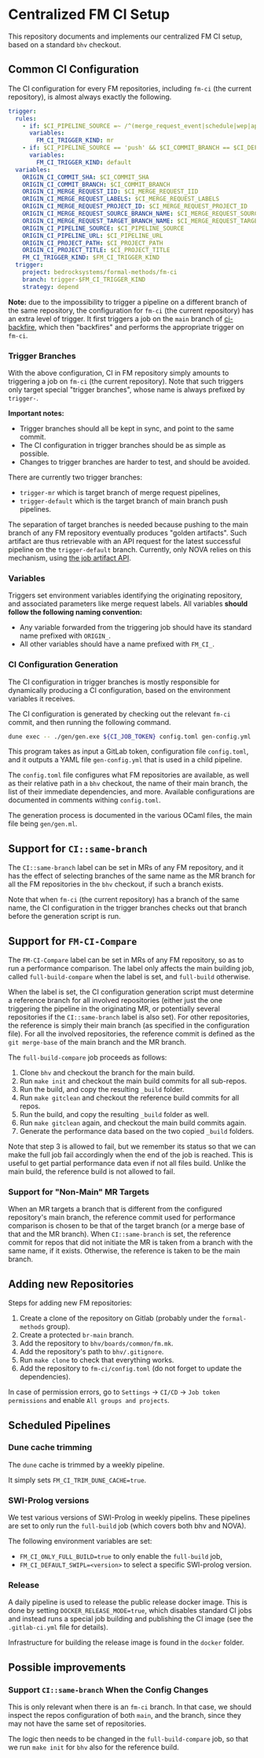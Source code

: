 Centralized FM CI Setup
=======================

This repository documents and implements our centralized FM CI setup, based on
a standard `bhv` checkout.

## Common CI Configuration

The CI configuration for every FM repositories, including `fm-ci` (the current
repository), is almost always exactly the following.
```yaml
trigger:
  rules:
    - if: $CI_PIPELINE_SOURCE =~ /^(merge_request_event|schedule|wep|api)$/
      variables:
        FM_CI_TRIGGER_KIND: mr
    - if: $CI_PIPELINE_SOURCE == 'push' && $CI_COMMIT_BRANCH == $CI_DEFAULT_BRANCH
      variables:
        FM_CI_TRIGGER_KIND: default
  variables:
    ORIGIN_CI_COMMIT_SHA: $CI_COMMIT_SHA
    ORIGIN_CI_COMMIT_BRANCH: $CI_COMMIT_BRANCH
    ORIGIN_CI_MERGE_REQUEST_IID: $CI_MERGE_REQUEST_IID
    ORIGIN_CI_MERGE_REQUEST_LABELS: $CI_MERGE_REQUEST_LABELS
    ORIGIN_CI_MERGE_REQUEST_PROJECT_ID: $CI_MERGE_REQUEST_PROJECT_ID
    ORIGIN_CI_MERGE_REQUEST_SOURCE_BRANCH_NAME: $CI_MERGE_REQUEST_SOURCE_BRANCH_NAME
    ORIGIN_CI_MERGE_REQUEST_TARGET_BRANCH_NAME: $CI_MERGE_REQUEST_TARGET_BRANCH_NAME
    ORIGIN_CI_PIPELINE_SOURCE: $CI_PIPELINE_SOURCE
    ORIGIN_CI_PIPELINE_URL: $CI_PIPELINE_URL
    ORIGIN_CI_PROJECT_PATH: $CI_PROJECT_PATH
    ORIGIN_CI_PROJECT_TITLE: $CI_PROJECT_TITLE
    FM_CI_TRIGGER_KIND: $FM_CI_TRIGGER_KIND
  trigger:
    project: bedrocksystems/formal-methods/fm-ci
    branch: trigger-$FM_CI_TRIGGER_KIND
    strategy: depend
```

**Note:** due to the impossibility to trigger a pipeline on a different branch
of the same repository, the configuration for `fm-ci` (the current repository)
has an extra level of trigger. It first triggers a job on the `main` branch of
[ci-backfire](https://gitlab.com/bedrocksystems/formal-methods/ci-backfire),
which then "backfires" and performs the appropriate trigger on `fm-ci`.

### Trigger Branches

With the above configuration, CI in FM repository simply amounts to triggering
a job on `fm-ci` (the current repository). Note that such triggers only target
special "trigger branches", whose name is always prefixed by `trigger-`.

**Important notes:**
- Trigger branches should all be kept in sync, and point to the same commit.
- The CI configuration in trigger branches should be as simple as possible.
- Changes to trigger branches are harder to test, and should be avoided.

There are currently two trigger branches:
- `trigger-mr` which is target branch of merge request pipelines,
- `trigger-default` which is the target branch of main branch push pipelines.

The separation of target branches is needed because pushing to the main branch
of any FM repository eventually produces "golden artifacts". Such artifact are
thus retrievable with an API request for the latest successful pipeline on the
`trigger-default` branch. Currently, only NOVA relies on this mechanism, using
[the job artifact API](https://docs.gitlab.com/ee/api/job_artifacts.html).

### Variables

Triggers set environment variables identifying the originating repository, and
associated parameters like merge request labels. All variables **should follow
the following naming convention:**
- Any variable forwarded from the triggering job should have its standard name
  prefixed with `ORIGIN_`.
- All other variables should have a name prefixed with `FM_CI_`.

### CI Configuration Generation

The CI configuration in trigger branches is mostly responsible for dynamically
producing a CI configuration, based on the environment variables it receives.

The CI configuration is generated by checking out the relevant `fm-ci` commit,
and then running the following command.
```sh
dune exec -- ./gen/gen.exe ${CI_JOB_TOKEN} config.toml gen-config.yml
```
This program takes as input a GitLab token, configuration file `config.toml`,
and it outputs a YAML file `gen-config.yml` that is used in a child pipeline.

The `config.toml` file configures what FM repositories are available, as well
as their relative path in a `bhv` checkout, the name of their main branch, the
list of their immediate dependencies, and more. Available configurations are
documented in comments withing `config.toml`.

The generation process is documented in the various OCaml files, the main file
being `gen/gen.ml`.

## Support for `CI::same-branch`

The `CI::same-branch` label can be set in MRs of any FM repository, and it has
the effect of selecting branches of the same name as the MR branch for all the
FM repositories in the `bhv` checkout, if such a branch exists.

Note that when `fm-ci` (the current repository) has a branch of the same name,
the CI configuration in the trigger branches checks out that branch before the
generation script is run.

## Support for `FM-CI-Compare`

The `FM-CI-Compare` label can be set in MRs of any FM repository, so as to run
a performance comparison. The label only affects the main building job, called
`full-build-compare` when the label is set, and `full-build` otherwise.

When the label is set, the CI configuration generation script must determine a
reference branch for all involved repositories (either just the one triggering
the pipeline in the originating MR, or potentially several repositories if the
`CI::same-branch` label is also set). For other repositories, the reference is
simply their main branch (as specified in the configuration file). For all the
involved repositories, the reference commit is defined as the `git merge-base`
of the main branch and the MR branch.

The `full-build-compare` job proceeds as follows:
1. Clone `bhv` and checkout the branch for the main build.
2. Run `make init` and checkout the main build commits for all sub-repos.
3. Run the build, and copy the resulting `_build` folder.
4. Run `make gitclean` and checkout the reference build commits for all repos.
5. Run the build, and copy the resulting `_build` folder as well.
6. Run `make gitclean` again, and checkout the main build commits again.
7. Generate the performance data based on the two copied `_build` folders.

Note that step 3 is allowed to fail, but we remember its status so that we can
make the full job fail accordingly when the end of the job is reached. This is
useful to get partial performance data even if not all files build. Unlike the
main build, the reference build is not allowed to fail.

### Support for "Non-Main" MR Targets

When an MR targets a branch that is different from the configured repository's
main branch, the reference commit used for performance comparison is chosen to
be that of the target branch (or a merge base of that and the MR branch). When
`CI::same-branch` is set, the reference commit for repos that did not initiate
the MR is taken from a branch with the same name, if it exists. Otherwise, the
reference is taken to be the main branch.

## Adding new Repositories

Steps for adding new FM repositories:
1. Create a clone of the repository on Gitlab (probably under the 
   `formal-methods` group).
2. Create a protected `br-main` branch.
3. Add the repository to `bhv/boards/common/fm.mk`.
4. Add the repository's path to `bhv/.gitignore`.
5. Run `make clone` to check that everything works.
6. Add the repository to `fm-ci/config.toml` (do not forget to update the
   dependencies).

In case of permission errors, go to `Settings` -> `CI/CD` -> `Job token 
permissions` and enable `All groups and projects`.

## Scheduled Pipelines

### Dune cache trimming

The `dune` cache is trimmed by a weekly pipeline.

It simply sets `FM_CI_TRIM_DUNE_CACHE=true`.

### SWI-Prolog versions

We test various versions of SWI-Prolog in weekly pipelins. These pipelines are
set to only run the `full-build` job (which covers both bhv and NOVA).

The following environment variables are set:
- `FM_CI_ONLY_FULL_BUILD=true` to only enable the `full-build` job,
- `FM_CI_DEFAULT_SWIPL=<version>` to select a specific SWI-prolog version.

### Release

A daily pipeline is used to release the public release docker image. This is
done by setting `DOCKER_RELEASE_MODE=true`, which disables standard CI jobs
and instead runs a special job building and publishing the CI image (see the
`.gitlab-ci.yml` file for details).

Infrastructure for building the release image is found in the `docker` folder.

## Possible improvements

### Support `CI::same-branch` When the Config Changes

This is only relevant when there is an `fm-ci` branch. In that case, we should
inspect the repos configuration of both `main`, and the branch, since they may
not have the same set of repositories.

The logic then needs to be changed in the `full-build-compare` job, so that we
run `make init` for `bhv` also for the reference build.
